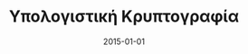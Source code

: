 ---
title: "Υπολογιστική Κρυπτογραφία"
collection: publications
category: books
permalink: /publication/2015-01-01-Computational-Cryptography
date: 2015-01-01
venue: 'Σύνδεσμος Ελληνικών Ακαδημαϊκών Βιβλιοθηκών / Κάλλιπος'
citation: ' Aristeidis Pagourtzis,  Efstathios Zachos,  Panagiotis Grontas. Υπολογιστική Κρυπτογραφία. Σύνδεσμος Ελληνικών Ακαδημαϊκών Βιβλιοθηκών / Κάλλιπος, 2015.'
excerpt: 'This ctextbook explores the theoretical and practical foundations of modern cryptography. It begins with a historical overview and classical cryptosystems, then builds up through essential mathematical tools such as number theory, group theory, and probability. Then it delves into:

Symmetric and Asymmetric Cryptosystems: Including DES, AES, RSA, ElGamal, and more.

Digital Signatures: Their definitions, implementations, and advanced variants.

Hash Functions: Their properties, applications, and cryptographic significance.

Cryptographic Protocols: Covering commitment schemes, secret sharing, secure computation, and homomorphic encryption.

Zero-Knowledge Proofs: Formal definitions, protocols, and real-world applications.

Modern Applications: Such as electronic voting, anonymity protocols, digital currency (e.g., Bitcoin), and code obfuscation.

Advanced Topics: Including quantum cryptography, elliptic curves, bilinear pairings, lattice-based cryptography, and fully homomorphic encryption.'

---